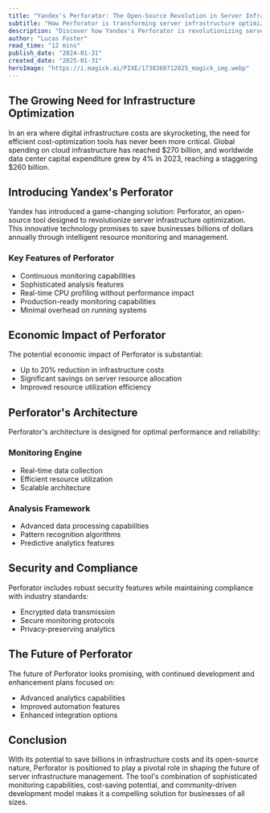 ```yaml
---
title: "Yandex's Perforator: The Open-Source Revolution in Server Infrastructure Cost Optimization"
subtitle: "How Perforator is transforming server infrastructure optimization and reducing costs"
description: "Discover how Yandex's Perforator is revolutionizing server infrastructure optimization with its open-source solution that promises significant cost savings through intelligent resource monitoring and management. Learn about its key features, implementation strategies, and the potential impact on businesses' bottom line."
author: "Lucas Foster"
read_time: "12 mins"
publish_date: "2024-01-31"
created_date: "2025-01-31"
heroImage: "https://i.magick.ai/PIXE/1738360712025_magick_img.webp"
---
```


## The Growing Need for Infrastructure Optimization

In an era where digital infrastructure costs are skyrocketing, the need for efficient cost-optimization tools has never been more critical. Global spending on cloud infrastructure has reached $270 billion, and worldwide data center capital expenditure grew by 4% in 2023, reaching a staggering $260 billion.

## Introducing Yandex's Perforator

Yandex has introduced a game-changing solution: Perforator, an open-source tool designed to revolutionize server infrastructure optimization. This innovative technology promises to save businesses billions of dollars annually through intelligent resource monitoring and management.

### Key Features of Perforator

- Continuous monitoring capabilities
- Sophisticated analysis features
- Real-time CPU profiling without performance impact
- Production-ready monitoring capabilities
- Minimal overhead on running systems

## Economic Impact of Perforator

The potential economic impact of Perforator is substantial:

- Up to 20% reduction in infrastructure costs
- Significant savings on server resource allocation
- Improved resource utilization efficiency

## Perforator's Architecture

Perforator's architecture is designed for optimal performance and reliability:

### Monitoring Engine
- Real-time data collection
- Efficient resource utilization
- Scalable architecture

### Analysis Framework
- Advanced data processing capabilities
- Pattern recognition algorithms
- Predictive analytics features

## Security and Compliance

Perforator includes robust security features while maintaining compliance with industry standards:

- Encrypted data transmission
- Secure monitoring protocols
- Privacy-preserving analytics

## The Future of Perforator

The future of Perforator looks promising, with continued development and enhancement plans focused on:

- Advanced analytics capabilities
- Improved automation features
- Enhanced integration options

## Conclusion

With its potential to save billions in infrastructure costs and its open-source nature, Perforator is positioned to play a pivotal role in shaping the future of server infrastructure management. The tool's combination of sophisticated monitoring capabilities, cost-saving potential, and community-driven development model makes it a compelling solution for businesses of all sizes.